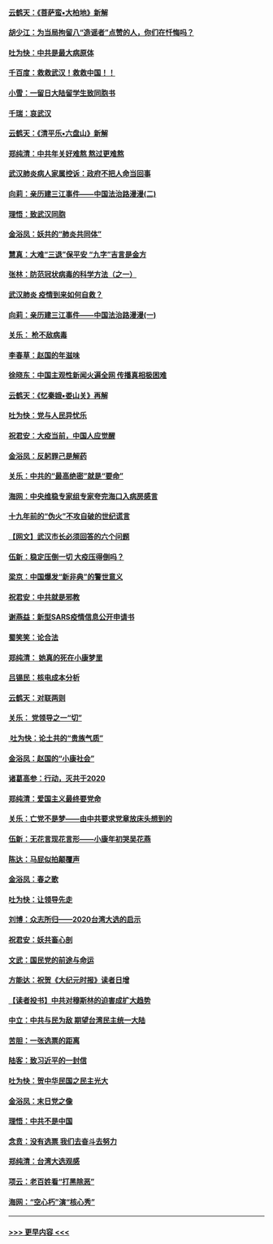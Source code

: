 #### [云鹤天：《菩萨蛮▪大柏地》新解](../pages/nsc993/n11838059.md?t=02021033) 
#### [胡少江：为当局拘留八“造谣者”点赞的人，你们在忏悔吗？](../pages/nsc993/n11836801.md?t=02021033) 
#### [吐为快：中共是最大病原体](../pages/nsc993/n11836748.md?t=02021033) 
#### [千百度：救救武汉！救救中国！！](../pages/nsc993/n11836145.md?t=02021033) 
#### [小雪：一留日大陆留学生致同胞书](../pages/nsc993/n11834624.md?t=02021033) 
#### [千瑞：哀武汉](../pages/nsc993/n11833647.md?t=02021033) 
#### [云鹤天：《清平乐▪六盘山》新解](../pages/nsc993/n11833611.md?t=02021033) 
#### [郑纯清：中共年关好难熬 熬过更难熬](../pages/nsc993/n11833489.md?t=02021033) 
#### [武汉肺炎病人家属控诉：政府不把人命当回事](../pages/nsc993/n11833205.md?t=02021033) 
#### [向莉：亲历建三江事件——中国法治路漫漫(二)](../pages/nsc993/n11829102.md?t=02021033) 
#### [理悟：致武汉同胞](../pages/nsc993/n11831522.md?t=02021033) 
#### [金浴凤：妖共的“肺炎共同体”](../pages/nsc993/n11829448.md?t=02021033) 
#### [慧真：大难“三退”保平安 “九字”吉言是金方](../pages/nsc993/n11829501.md?t=02021033) 
#### [张林：防范冠状病毒的科学方法（之一）](../pages/nsc993/n11828618.md?t=02021033) 
#### [武汉肺炎 疫情到来如何自救？](../pages/nsc993/n11827632.md?t=02021033) 
#### [向莉：亲历建三江事件——中国法治路漫漫(一)](../pages/nsc993/n11827190.md?t=02021033) 
#### [关乐： 枪不敌病毒](../pages/nsc993/n11826746.md?t=02021033) 
#### [李春草：赵国的年滋味](../pages/nsc993/n11826321.md?t=02021033) 
#### [徐晓东：中国主观性新闻火遍全网 传播真相极困难](../pages/nsc993/n11826508.md?t=02021033) 
#### [云鹤天：《忆秦娥▪娄山关》再解](../pages/nsc993/n11824682.md?t=02021033) 
#### [吐为快：党与人民异忧乐](../pages/nsc993/n11824660.md?t=02021033) 
#### [祝君安：大疫当前，中国人应觉醒](../pages/nsc993/n11821946.md?t=02021033) 
#### [金浴凤：反躬罪己是解药](../pages/nsc993/n11820280.md?t=02021033) 
#### [关乐：中共的“最高绝密”就是“要命”](../pages/nsc993/n11816946.md?t=02021033) 
#### [海网：中央维稳专家组专家夸完海口入病房感言](../pages/nsc993/n11815138.md?t=02021033) 
#### [十九年前的“伪火”不攻自破的世纪谎言](../pages/nsc993/n11813238.md?t=02021033) 
#### [【网文】武汉市长必须回答的六个问题](../pages/nsc993/n11813848.md?t=02021033) 
#### [伍新：稳定压倒一切 大疫压得倒吗？](../pages/nsc993/n11812634.md?t=02021033) 
#### [梁京：中国爆发“新非典”的警世意义](../pages/nsc993/n11812554.md?t=02021033) 
#### [祝君安：中共就是邪教](../pages/nsc993/n11812431.md?t=02021033) 
#### [谢燕益：新型SARS疫情信息公开申请书](../pages/nsc993/n11808840.md?t=02021033) 
#### [蜀笑笑：论合法](../pages/nsc993/n11808064.md?t=02021033) 
#### [郑纯清： 她真的死在小康梦里](../pages/nsc993/n11806623.md?t=02021033) 
#### [吕锡民：核电成本分析](../pages/nsc993/n11806284.md?t=02021033) 
#### [云鹤天：对联两则](../pages/nsc993/n11805957.md?t=02021033) 
#### [关乐： 党领导之一“切”](../pages/nsc993/n11804505.md?t=02021033) 
#### [ 吐为快：论土共的“贵族气质”](../pages/nsc993/n11804490.md?t=02021033) 
#### [金浴凤：赵国的“小康社会”](../pages/nsc993/n11804452.md?t=02021033) 
#### [诸葛高参：行动，灭共于2020](../pages/nsc993/n11804120.md?t=02021033) 
#### [郑纯清：爱国主义最终要党命](../pages/nsc993/n11802197.md?t=02021033) 
#### [关乐：亡党不是梦——由中共要求党章放床头想到的](../pages/nsc993/n11802156.md?t=02021033) 
#### [伍新：无花言现花言形——小康年初哭吴花燕](../pages/nsc993/n11800044.md?t=02021033) 
#### [陈达：马屁似拍颠覆声](../pages/nsc993/n11800010.md?t=02021033) 
#### [金浴凤：春之歌](../pages/nsc993/n11797687.md?t=02021033) 
#### [吐为快：让领导先走](../pages/nsc993/n11797512.md?t=02021033) 
#### [刘博：众志所归——2020台湾大选的启示](../pages/nsc993/n11796878.md?t=02021033) 
#### [祝君安：妖共畜心剖](../pages/nsc993/n11794273.md?t=02021033) 
#### [文武：国民党的前途与命运](../pages/nsc993/n11794198.md?t=02021033) 
#### [方能达：祝贺《大纪元时报》读者日增](../pages/nsc993/n11793807.md?t=02021033) 
#### [【读者投书】中共对穆斯林的迫害成扩大趋势](../pages/nsc993/n11791371.md?t=02021033) 
#### [中立：中共与民为敌 期望台湾民主统一大陆](../pages/nsc993/n11790392.md?t=02021033) 
#### [苦胆：一张选票的距离](../pages/nsc993/n11788914.md?t=02021033) 
#### [陆客：致习近平的一封信](../pages/nsc993/n11788867.md?t=02021033) 
#### [吐为快：贺中华民国之民主光大](../pages/nsc993/n11788618.md?t=02021033) 
#### [金浴凤：末日党之像](../pages/nsc993/n11787475.md?t=02021033) 
#### [理悟：中共不是中国](../pages/nsc993/n11787463.md?t=02021033) 
#### [念贲：没有选票  我们去奋斗去努力](../pages/nsc993/n11787398.md?t=02021033) 
#### [郑纯清：台湾大选观感](../pages/nsc993/n11786210.md?t=02021033) 
#### [项云：老百姓看“打黑除恶”](../pages/nsc993/n11785398.md?t=02021033) 
#### [海网：“空心朽”演“核心秀”](../pages/nsc993/n11783874.md?t=02021033) 

----
#### [ >>> 更早内容 <<< ](../indexes/nsc993-earlier.md)
